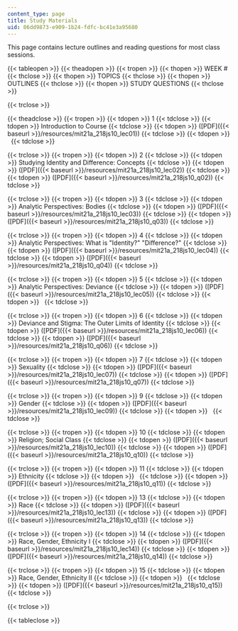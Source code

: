 ```yaml
---
content_type: page
title: Study Materials
uid: 06dd9873-e909-1b24-fdfc-bc41e3a95680
---
```


This page contains lecture outlines and reading questions for most class sessions.

{{< tableopen >}}
{{< theadopen >}}
{{< tropen >}}
{{< thopen >}}
WEEK #
{{< thclose >}}
{{< thopen >}}
TOPICS
{{< thclose >}}
{{< thopen >}}
OUTLINES
{{< thclose >}}
{{< thopen >}}
STUDY QUESTIONS
{{< thclose >}}

{{< trclose >}}

{{< theadclose >}}
{{< tropen >}}
{{< tdopen >}}
1
{{< tdclose >}}
{{< tdopen >}}
Introduction to Course
{{< tdclose >}}
{{< tdopen >}}
([PDF]({{< baseurl >}}/resources/mit21a_218js10_lec01))
{{< tdclose >}}
{{< tdopen >}}
 
{{< tdclose >}}

{{< trclose >}}
{{< tropen >}}
{{< tdopen >}}
2
{{< tdclose >}}
{{< tdopen >}}
Studying Identity and Difference: Concepts
{{< tdclose >}}
{{< tdopen >}}
([PDF]({{< baseurl >}}/resources/mit21a_218js10_lec02))
{{< tdclose >}}
{{< tdopen >}}
([PDF]({{< baseurl >}}/resources/mit21a_218js10_q02))
{{< tdclose >}}

{{< trclose >}}
{{< tropen >}}
{{< tdopen >}}
3
{{< tdclose >}}
{{< tdopen >}}
Analytic Perspectives: Bodies
{{< tdclose >}}
{{< tdopen >}}
([PDF]({{< baseurl >}}/resources/mit21a_218js10_lec03))
{{< tdclose >}}
{{< tdopen >}}
([PDF]({{< baseurl >}}/resources/mit21a_218js10_q03))
{{< tdclose >}}

{{< trclose >}}
{{< tropen >}}
{{< tdopen >}}
4
{{< tdclose >}}
{{< tdopen >}}
Analytic Perspectives: What is "Identity?" "Difference?"
{{< tdclose >}}
{{< tdopen >}}
([PDF]({{< baseurl >}}/resources/mit21a_218js10_lec04))
{{< tdclose >}}
{{< tdopen >}}
([PDF]({{< baseurl >}}/resources/mit21a_218js10_q04))
{{< tdclose >}}

{{< trclose >}}
{{< tropen >}}
{{< tdopen >}}
5
{{< tdclose >}}
{{< tdopen >}}
Analytic Perspectives: Deviance
{{< tdclose >}}
{{< tdopen >}}
([PDF]({{< baseurl >}}/resources/mit21a_218js10_lec05))
{{< tdclose >}}
{{< tdopen >}}
 
{{< tdclose >}}

{{< trclose >}}
{{< tropen >}}
{{< tdopen >}}
6
{{< tdclose >}}
{{< tdopen >}}
Deviance and Stigma: The Outer Limits of Identity
{{< tdclose >}}
{{< tdopen >}}
([PDF]({{< baseurl >}}/resources/mit21a_218js10_lec06))
{{< tdclose >}}
{{< tdopen >}}
([PDF]({{< baseurl >}}/resources/mit21a_218js10_q06))
{{< tdclose >}}

{{< trclose >}}
{{< tropen >}}
{{< tdopen >}}
7
{{< tdclose >}}
{{< tdopen >}}
Sexuality
{{< tdclose >}}
{{< tdopen >}}
([PDF]({{< baseurl >}}/resources/mit21a_218js10_lec07))
{{< tdclose >}}
{{< tdopen >}}
([PDF]({{< baseurl >}}/resources/mit21a_218js10_q07))
{{< tdclose >}}

{{< trclose >}}
{{< tropen >}}
{{< tdopen >}}
9
{{< tdclose >}}
{{< tdopen >}}
Gender
{{< tdclose >}}
{{< tdopen >}}
([PDF]({{< baseurl >}}/resources/mit21a_218js10_lec09))
{{< tdclose >}}
{{< tdopen >}}
 
{{< tdclose >}}

{{< trclose >}}
{{< tropen >}}
{{< tdopen >}}
10
{{< tdclose >}}
{{< tdopen >}}
Religion; Social Class
{{< tdclose >}}
{{< tdopen >}}
([PDF]({{< baseurl >}}/resources/mit21a_218js10_lec10))
{{< tdclose >}}
{{< tdopen >}}
([PDF]({{< baseurl >}}/resources/mit21a_218js10_q10))
{{< tdclose >}}

{{< trclose >}}
{{< tropen >}}
{{< tdopen >}}
11
{{< tdclose >}}
{{< tdopen >}}
Ethnicity
{{< tdclose >}}
{{< tdopen >}}
 
{{< tdclose >}}
{{< tdopen >}}
([PDF]({{< baseurl >}}/resources/mit21a_218js10_q11))
{{< tdclose >}}

{{< trclose >}}
{{< tropen >}}
{{< tdopen >}}
13
{{< tdclose >}}
{{< tdopen >}}
Race
{{< tdclose >}}
{{< tdopen >}}
([PDF]({{< baseurl >}}/resources/mit21a_218js10_lec13))
{{< tdclose >}}
{{< tdopen >}}
([PDF]({{< baseurl >}}/resources/mit21a_218js10_q13))
{{< tdclose >}}

{{< trclose >}}
{{< tropen >}}
{{< tdopen >}}
14
{{< tdclose >}}
{{< tdopen >}}
Race, Gender, Ethnicity I
{{< tdclose >}}
{{< tdopen >}}
([PDF]({{< baseurl >}}/resources/mit21a_218js10_lec14))
{{< tdclose >}}
{{< tdopen >}}
([PDF]({{< baseurl >}}/resources/mit21a_218js10_q14))
{{< tdclose >}}

{{< trclose >}}
{{< tropen >}}
{{< tdopen >}}
15
{{< tdclose >}}
{{< tdopen >}}
Race, Gender, Ethnicity II
{{< tdclose >}}
{{< tdopen >}}
 
{{< tdclose >}}
{{< tdopen >}}
([PDF]({{< baseurl >}}/resources/mit21a_218js10_q15))
{{< tdclose >}}

{{< trclose >}}

{{< tableclose >}}